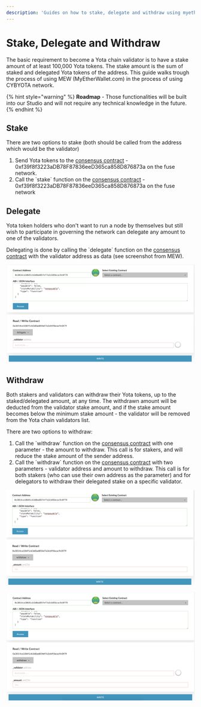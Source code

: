 ```yaml
---
description: 'Guides on how to stake, delegate and withdraw using myetherwallet.com'
---
```


# Stake, Delegate and Withdraw

The basic requirement to become a Yota chain validator is to have a stake amount of at least 100,000 Yota tokens. The stake amount is the sum of staked and delegated Yota tokens of the address. This guide walks trough the process of using MEW \(MyEtherWallet.com\) in the process of using CYBYOTA network.

{% hint style="warning" %}
**Roadmap** - Those functionalities will be built into our Studio and will not require any technical knowledge in the future.
{% endhint %}

## Stake

There are two options to stake \(both should be called from the address which would be the validator\)

1. Send Yota tokens to the [consensus contract](https://cybyotascan.com/address/0xf39f8f3223aDB78F87836eeD365ca858D876873a) - 0xf39f8f3223aDB78F87836eeD365ca858D876873a on the fuse network.
2. Call the \`stake\` function on the [consensus contract](https://cybyotascan.com/address/0xf39f8f3223aDB78F87836eeD365ca858D876873a) - 0xf39f8f3223aDB78F87836eeD365ca858D876873a on the fuse network

 

## Delegate

Yota token holders who don't want to run a node by themselves but still wish to participate in governing the network can delegate any amount to one of the validators.

Delegating is done by calling the \`delegate\` function on the [consensus contract](https://cybyotascan.com/address/0xf39f8f3223aDB78F87836eeD365ca858D876873a) with the validator address as data \(see screenshot from MEW\).

![delegate](../../.gitbook/assets/screen-shot-2019-09-04-at-14.59.27.png)

## Withdraw

Both stakers and validators can withdraw their Yota tokens, up to the staked/delegated amount, at any time. The withdrawn amount will be deducted from the validator stake amount, and if the stake amount becomes below the minimum stake amount - the validator will be removed from the Yota chain validators list.

There are two options to withdraw:

1. Call the \`withdraw\` function on the [consensus contract](https://cybyotascan.com/address/0xf39f8f3223aDB78F87836eeD365ca858D876873a) with one parameter - the amount to withdraw. This call is for stakers, and will reduce the stake amount of the sender address.
2. Call the \`withdraw\` function on the [consensus contract](https://cybyotascan.com/address/0xf39f8f3223aDB78F87836eeD365ca858D876873a) with two parameters - validator address and amount to withdraw. This call is for both stakers \(who can use their own address as the parameter\) and for delegators to withdraw their delegated stake on a specific validator.

![withdraw option \#1](../../.gitbook/assets/screen-shot-2019-09-04-at-15.01.15.png)

![withdraw option \#2](../../.gitbook/assets/screen-shot-2019-09-04-at-15.01.25.png)

